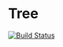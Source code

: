 # Tree

[![Build Status](https://travis-ci.org/BURNINGTIGER/Tree.svg?branch=master)](https://travis-ci.org/BURNINGTIGER/Tree)


